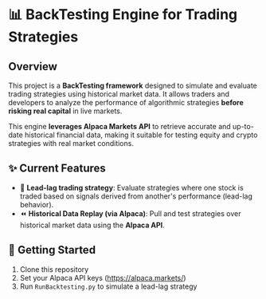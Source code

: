 # 📊 BackTesting Engine for Trading Strategies

## Overview

This project is a **BackTesting framework** designed to simulate and evaluate trading strategies using historical market data. It allows traders and developers to analyze the performance of algorithmic strategies **before risking real capital** in live markets.

This engine **leverages Alpaca Markets API** to retrieve accurate and up-to-date historical financial data, making it suitable for testing equity and crypto strategies with real market conditions.


## ✨ Current Features

- 🧠 **Lead-lag trading strategy**: Evaluate strategies where one stock is traded based on signals derived from another's performance (lead-lag behavior).
- ⏪ **Historical Data Replay (via Alpaca)**: Pull and test strategies over historical market data using the **Alpaca API**.

## 🚀 Getting Started

1. Clone this repository
2. Set your Alpaca API keys (https://alpaca.markets/)
3. Run `RunBacktesting.py` to simulate a lead-lag strategy
